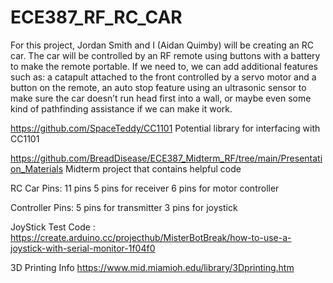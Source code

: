 # ECE387_RF_RC_CAR

For this project, Jordan Smith and I (Aidan Quimby) will be creating an RC car. The car will be controlled by an RF remote using buttons with a battery to make the remote portable. If we need to, we can add additional features such as: a catapult attached to the front controlled by a servo motor and a button on the remote, an auto stop feature using an ultrasonic sensor to make sure the car doesn’t run head first into a wall, or maybe even some kind of pathfinding assistance if we can make it work.

https://github.com/SpaceTeddy/CC1101
Potential library for interfacing with CC1101

https://github.com/BreadDisease/ECE387_Midterm_RF/tree/main/Presentation_Materials
Midterm project that contains helpful code

RC Car Pins: 11 pins
5 pins for receiver
6 pins for motor controller

Controller Pins:
5 pins for transmitter
3 pins for joystick

JoyStick Test Code :
https://create.arduino.cc/projecthub/MisterBotBreak/how-to-use-a-joystick-with-serial-monitor-1f04f0

3D Printing Info
https://www.mid.miamioh.edu/library/3Dprinting.htm

